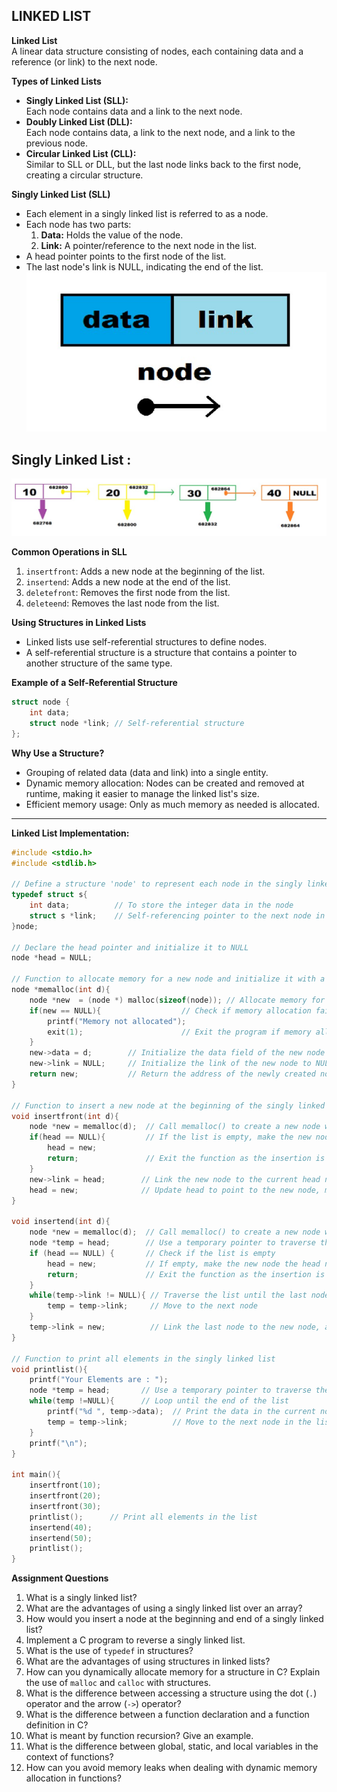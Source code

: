 ## **LINKED LIST**


**Linked List**  
A linear data structure consisting of nodes, each containing data and a reference (or link) to the next node.  

**Types of Linked Lists**
- **Singly Linked List (SLL):**  
  Each node contains data and a link to the next node.  
- **Doubly Linked List (DLL):**  
  Each node contains data, a link to the next node, and a link to the previous node.  
- **Circular Linked List (CLL):**  
  Similar to SLL or DLL, but the last node links back to the first node, creating a circular structure.  

**Singly Linked List (SLL)**
- Each element in a singly linked list is referred to as a node.
- Each node has two parts:  
  1. **Data:** Holds the value of the node.  
  2. **Link:** A pointer/reference to the next node in the list.
- A head pointer points to the first node of the list.
- The last node's link is NULL, indicating the end of the list.
![Node](images/img2.jpg)
## Singly Linked List : 
![Singly Linked List](images/img3.jpg)

**Common Operations in SLL**
1. `insertfront`: Adds a new node at the beginning of the list.
2. `insertend`: Adds a new node at the end of the list.
3. `deletefront`: Removes the first node from the list.
4. `deleteend`: Removes the last node from the list.

**Using Structures in Linked Lists**
- Linked lists use self-referential structures to define nodes.
- A self-referential structure is a structure that contains a pointer to another structure of the same type.

**Example of a Self-Referential Structure**
```c
struct node {
    int data;
    struct node *link; // Self-referential structure
};
```

**Why Use a Structure?**
- Grouping of related data (data and link) into a single entity.
- Dynamic memory allocation: Nodes can be created and removed at runtime, making it easier to manage the linked list's size.
- Efficient memory usage: Only as much memory as needed is allocated.

---

**Linked List Implementation:**
```c
#include <stdio.h>
#include <stdlib.h>

// Define a structure 'node' to represent each node in the singly linked list
typedef struct s{
    int data;          // To store the integer data in the node
    struct s *link;    // Self-referencing pointer to the next node in the list
}node;

// Declare the head pointer and initialize it to NULL
node *head = NULL;

// Function to allocate memory for a new node and initialize it with a given value
node *memalloc(int d){
    node *new  = (node *) malloc(sizeof(node)); // Allocate memory for a new node
    if(new == NULL){                  // Check if memory allocation failed
        printf("Memory not allocated");
        exit(1);                      // Exit the program if memory allocation failed
    }
    new->data = d;        // Initialize the data field of the new node
    new->link = NULL;     // Initialize the link of the new node to NULL
    return new;           // Return the address of the newly created node
}

// Function to insert a new node at the beginning of the singly linked list
void insertfront(int d){
    node *new = memalloc(d);  // Call memalloc() to create a new node with data 'd'
    if(head == NULL){         // If the list is empty, make the new node the head node
        head = new;
        return;               // Exit the function as the insertion is complete
    }
    new->link = head;        // Link the new node to the current head node
    head = new;              // Update head to point to the new node, making it the new head
}

void insertend(int d){
    node *new = memalloc(d);  // Call memalloc() to create a new node with data 'd'
    node *temp = head;        // Use a temporary pointer to traverse the list starting from head
    if (head == NULL) {       // Check if the list is empty
        head = new;           // If empty, make the new node the head node
        return;               // Exit the function as the insertion is complete
    }
    while(temp->link != NULL){ // Traverse the list until the last node is reached
        temp = temp->link;     // Move to the next node
    }
    temp->link = new;          // Link the last node to the new node, adding it at the end of the list
}

// Function to print all elements in the singly linked list
void printlist(){
    printf("Your Elements are : ");
    node *temp = head;       // Use a temporary pointer to traverse the list starting from head
    while(temp !=NULL){      // Loop until the end of the list
        printf("%d ", temp->data);  // Print the data in the current node
        temp = temp->link;          // Move to the next node in the list
    }
    printf("\n");
}

int main(){
    insertfront(10);
    insertfront(20);
    insertfront(30);
    printlist();      // Print all elements in the list
    insertend(40);
    insertend(50);
    printlist();
}
```


**Assignment Questions**

1. What is a singly linked list?
2. What are the advantages of using a singly linked list over an array?
3. How would you insert a node at the beginning and end of a singly linked list?
4. Implement a C program to reverse a singly linked list.
5. What is the use of `typedef` in structures?
6. What are the advantages of using structures in linked lists?
7. How can you dynamically allocate memory for a structure in C? Explain the use of `malloc` and `calloc` with structures.
8. What is the difference between accessing a structure using the dot (`.`) operator and the arrow (`->`) operator?
9. What is the difference between a function declaration and a function definition in C?
10. What is meant by function recursion? Give an example.
11. What is the difference between global, static, and local variables in the context of functions?
12. How can you avoid memory leaks when dealing with dynamic memory allocation in functions?

